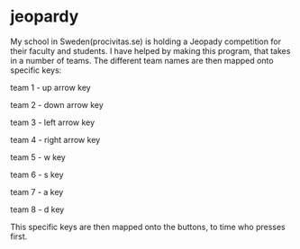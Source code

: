 # jeopardy
My school in Sweden(procivitas.se) is holding a Jeopady competition for their faculty and students. I have helped by making this program,
that takes in a number of teams. The different team names are then mapped onto specific keys:

team 1 - up arrow key

team 2 - down arrow key

team 3 - left arrow key

team 4 - right arrow key

team 5 - w key

team 6 - s key

team 7 - a key

team 8 - d key

This specific keys are then mapped onto the buttons, to time who presses first.

